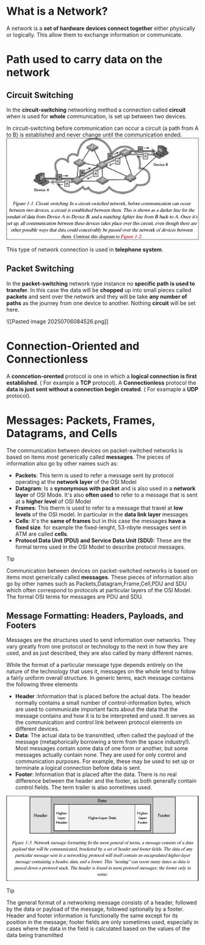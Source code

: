 # What is a Network?
A network is a **set of  hardware devices connect together** either physically or logically. This allow them to exchange information or communicate.

# Path used to carry data on the network

## Circuit Switching
In the **circuit-switching** networking method a connection called **circuit** when is used for **whole** communication, is set up between two devices. 

In circuit-switching before communication can occur a circuit (a path from A to B) is established and never change until the communication ended.
![](../Assest/Pasted%20image%2020250716210811.png)

This type of network connection is used in **telephone system**.

## Packet Switching 
In the **packet-switching** network type instance no **specific path is used to transfer**.
In this case the data will be **chopped** up into small pieces called **packets** and sent over the network and they will be take **any number of paths** as the journey from one device to another. Nothing **circuit** will be set here.

![[Pasted image 20250706084526.png]]


# Connection-Oriented and Connectionless

A **conncetion-orented** protocol is one in which a **logical connection is first established**. ( For example a **TCP** protocol).
A **Connectionless** protocol the **data is just sent without a connection begin created**. ( For examaple a **UDP** protocol).

# Messages: Packets, Frames, Datagrams, and Cells

The communication between devices on packet-switched networks is based on items most generically called **messages**.
The pieces of information also go by other names such as:
- **Packets**: This term is used to refer a message sent by protocol operating at the **network layer** of the OSI Model
- **Datagram**: Is a **synonymous with packet** and is also used in a **network layer** of OSI Mode. It's also **often used** to refer to a message that is sent at a **higher level** of OSI Model
- **Frames**: This therm is used to refer to a message that travel at **low levels** of the OSI model. In particular in the **data link layer** messages
- **Cells**: It's the **same of frames** but in this case the messages **have a  fixed size**. for example the fixed-lenght, 53-nbyte messages sent in ATM are called **cells**.
- **Protocol Data Unit (PDU) and Service Data Unit (SDU):** These are the formal terms used in the OSI Model to describe protocol messages.

> [!TIP]
>  Communication between devices on packet-switched networks is based on items most generically called **messages**. These pieces of information also go by other names such as Packets,Datagram,Frame,Cell,PDU and SDU  which often correspond to protocols at particular layers of the OSI Model. The formal OSI terms for messages are PDU and SDU.

## Message Formatting: Headers, Payloads, and Footers 
Messages are the structures used to send information over networks. They vary greatly from one protocol or technology to the next in how they are used, and as just described, they are also called by many different names.


While the format of a particular message type depends entirely on the nature of the technology that uses it, messages on the whole tend to follow a fairly uniform overall structure. In generic terms, each message contains the following three elements

- **Header** :Information that is placed before the actual data. The header normally contains a small number of control-information bytes, which are used to communicate important facts about the data that the message contains and how it is to be interpreted and used. It serves as the communication and control link between protocol elements on different devices. 
- **Data**: The actual data to be transmitted, often called the payload of the message (metaphorically borrowing a term from the space industry!). Most messages contain some data of one form or another, but some messages actually contain none. They are used for only control and communication purposes. For example, these may be used to set up or terminate a logical connection before data is sent. 
- **Footer**: Information that is placed after the data. There is no real difference between the header and the footer, as both generally contain control fields. The term trailer is also sometimes used.

![](../Assest/Pasted%20image%2020250718084802.png)


> [!TIP]
> The general format of a networking message consists of a header, followed by the data or payload of the message, followed optionally by a footer. Header and footer information is functionally the same except for its position in the message; footer fields are only sometimes used, especially in cases where the data in the field is calculated based on the values of the data being transmitted


